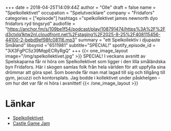 +++
date = 2018-04-25T14:09:44Z
author = "Olle"
draft = false
name = "Spelkollektivet"
occupation = "Spelutvecklare"
company = "Fridafors"
categories = ["episode"]
hashtags ="spelkollektivet james newnorth dyo fridafors ryd tingsryd"
audiofile = "https://anchor.fm/s/109be1f54/podcast/play/108791474/https%3A%2F%2Fd3ctxlq1ktw2nl.cloudfront.net%2Fstaging%2F2025-8-25%2F408115456-44100-2-bebd9ef98fc08116.mp3"
summary = "ett Spelkollektiv i djupaste Småland"
libsynid ="6511981"
subtitle="SPECIAL!"
spotify_episode_id = "3iX3FgPC5z39MqpECRyRgQ"
+++
{{< one_image_layout image="/img/spelkollektivet.jpg" >}}
SPECIAL! I veckans avsnitt av Spelskaparna får ni höra om Spelkollektivet som ligger i den lilla småländska byn Fridafors. Här i skogen samlas folk från hela världen för att uppfylla sina drömmar att göra spel. Som boende får man mat lagad till sig och tillgång till gym, jacuzzi och kontorsplats. Jag bodde i kollektivet under påskhelgen - om hur det var får ni höra i avsnittet!
{{< /one_image_layout >}}

# Länkar
* [Spelkollektivet](http://www.spelkollektivet.com/)
* [Castle Game Jam](https://www.facebook.com/events/233409717172818/)
